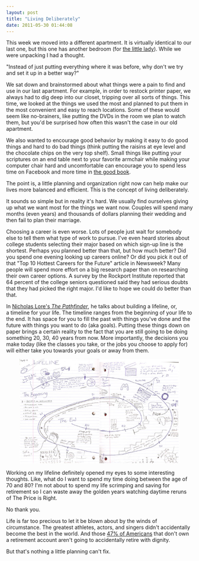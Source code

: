 ```yaml
---
layout: post
title: "Living Deliberately"
date: 2011-05-30 01:44:08
---
```


This week we moved into a different apartment. It is virtually identical to our last one, but this one has another bedroom (for [the little lady][1]). While we were unpacking I had a thought.

 [1]: http://bryanbraun.com/2011/02/14/heidi/ "Heidi"

"Instead of just putting everything where it was before, why don't we try and set it up in a better way?"

We sat down and brainstormed about what things were a pain to find and use in our last apartment. For example, in order to restock printer paper, we always had to dig deep into our closet, tripping over all sorts of things. This time, we looked at the things we used the most and planned to put them in the most convenient and easy to reach locations. Some of these would seem like no-brainers, like putting the DVDs in the room we plan to watch them, but you'd be surprised how often this wasn't the case in our old apartment.

We also wanted to encourage good behavior by making it easy to do good things and hard to do bad things (think putting the raisins at eye level and the chocolate chips on the very top shelf). Small things like putting your scriptures on an end table next to your favorite armchair while making your computer chair hard and uncomfortable can encourage you to spend less time on Facebook and more time in <a href="http://www.lds.org/scriptures/bible" target="_blank" title="The Bible">the good book</a>.

The point is, a little planning and organization right now can help make our lives more balanced and efficient. This is the concept of living deliberately.

It sounds so simple but in reality it's hard. We usually find ourselves giving up what we want most for the things we want now. Couples will spend many months (even years) and thousands of dollars planning their wedding and then fail to plan their marriage.

Choosing a career is even worse. Lots of people just wait for somebody else to tell them what type of work to pursue. I've even heard stories about college students selecting their major based on which sign-up line is the shortest. Perhaps you planned better than that, but how much better? Did you spend one evening looking up careers online? Or did you pick it out of that "Top 10 Hottest Careers for the Future" article in Newsweek? Many people will spend more effort on a big research paper than on researching their own career options. A survey by the Rockport Institute reported that 64 percent of the college seniors questioned said they had serious doubts that they had picked the right major. I'd like to hope we could do better than that.

In <a href="http://www.amazon.com/Pathfinder-Choose-Lifetime-Satisfaction-Success/dp/0684823993" target="_blank" title="The Pathfinder">Nicholas Lore's <em>The Pathfinder</em></a>, he talks about building a lifeline, or, a timeline for your life. The timeline ranges from the beginning of your life to the end. It has space for you to fill the past with things you've done and the future with things you want to do (aka goals). Putting these things down on paper brings a certain reality to the fact that you are still going to be doing something 20, 30, 40 years from now. More importantly, the decisions you make today (like the classes you take, or the jobs you choose to apply for) will either take you towards your goals or away from them.

<p style="text-align: center;">
  <img alt="" class="size-full wp-image-499 aligncenter" height="281" src="/sites/default/files/wp-content/uploads/lifeline.jpg" title="Bryan's Lifeline" width="433" />
</p>

Working on my lifeline definitely opened my eyes to some interesting thoughts. Like, what do I want to spend my time doing between the age of 70 and 80? I'm not about to spend my life scrimping and saving for retirement so I can waste away the golden years watching daytime reruns of The Price is Right.

No thank you.

Life is far too precious to let it be blown about by the winds of circumstance. The greatest athletes, actors, and singers didn't accidentally become the best in the world. And those <a href="http://aging.senate.gov/crs/pension2.pdf" target="_blank" title="Retirement Statistics">47% of Americans</a> that don't own a retirement account aren't going to accidentally retire with dignity.

But that's nothing a little planning can't fix.
